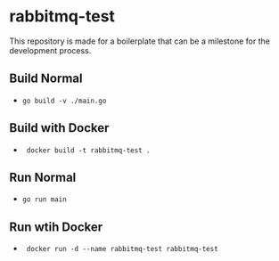 # rabbitmq-test

This repository is made for a boilerplate that can be a milestone for the development process.  

## Build Normal
- ``` go build -v ./main.go ```
## Build with Docker
- ``` docker build -t rabbitmq-test .```


## Run Normal
- ``` go run main ```
## Run wtih Docker
- ``` docker run -d --name rabbitmq-test rabbitmq-test```
